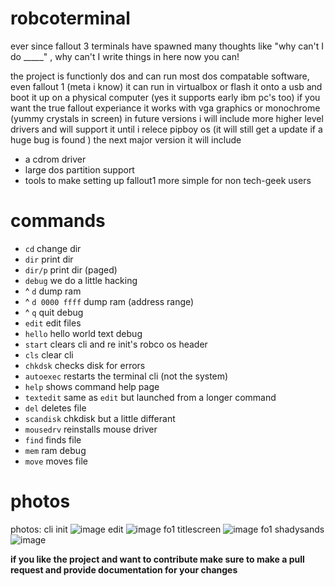 # robcoterminal
ever since fallout 3 terminals have spawned many thoughts like "why can't I do _____" , why can't I write things in here now you can!

the project is functionly dos and can run most dos compatable software, even fallout 1 (meta i know)
it can run in virtualbox or flash it onto a usb and boot it up on a physical computer (yes it supports early ibm pc's too) if you want the true fallout experiance 
it works with vga graphics or monochrome (yummy crystals in screen) 
in future versions i will include more higher level drivers and will support it until i relece pipboy os (it will still get  a update if a huge bug is found )
the next major version it will include 
- a cdrom driver
- large dos partition support
- tools to make setting up fallout1 more simple for non tech-geek users

# commands
- `cd` change dir
- `dir` print dir
- `dir/p` print dir (paged)
- `debug` we do a little hacking
-   ^ `d` dump ram
-    ^ `d 0000 ffff` dump ram (address range)
-   ^ `q` quit debug
- `edit` edit files
- `hello` hello world text debug
- `start` clears cli and re init's robco os header
- `cls` clear cli
- `chkdsk` checks disk for errors
- `autoexec` restarts the terminal cli (not the system)
- `help` shows command help page
- `textedit` same as `edit` but launched from a longer command
- `del` deletes file
- `scandisk` chkdisk but a little differant
- `mousedrv` reinstalls mouse driver
- `find` finds file
- `mem` ram debug
- `move` moves file
# photos
 photos:
cli init
![image](https://github.com/crazysmile11012/robcoterminal/assets/107813207/1fb68cef-8b0f-49d5-98d1-a48d01f1023a)
edit
![image](https://github.com/crazysmile11012/robcoterminal/assets/107813207/0fe14547-5a79-4eaa-8e58-c0752975f2c0)
fo1 titlescreen
![image](https://github.com/crazysmile11012/robcoterminal/assets/107813207/03c61b45-6847-415a-bade-fde4205e69c4)
fo1 shadysands
![image](https://github.com/crazysmile11012/robcoterminal/assets/107813207/fdcfd17f-2b3e-47bd-8ba7-2c21dc59d4b6)

**if you like the project and want to contribute make sure to make a pull request and provide documentation for your changes**
